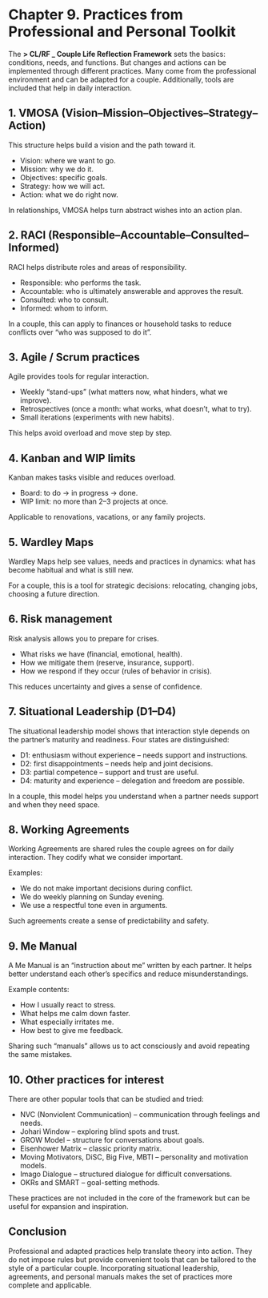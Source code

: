 # Chapter 9. Practices from Professional and Personal Toolkit

The **> CL/RF _ Couple Life Reflection Framework** sets the basics: conditions, needs, and functions. But changes and actions can be implemented through different practices. Many come from the professional environment and can be adapted for a couple. Additionally, tools are included that help in daily interaction.

## 1. VMOSA (Vision–Mission–Objectives–Strategy–Action)

This structure helps build a vision and the path toward it.

- Vision: where we want to go.
- Mission: why we do it.
- Objectives: specific goals.
- Strategy: how we will act.
- Action: what we do right now.

In relationships, VMOSA helps turn abstract wishes into an action plan.

## 2. RACI (Responsible–Accountable–Consulted–Informed)

RACI helps distribute roles and areas of responsibility.

- Responsible: who performs the task.
- Accountable: who is ultimately answerable and approves the result.
- Consulted: who to consult.
- Informed: whom to inform.

In a couple, this can apply to finances or household tasks to reduce conflicts over “who was supposed to do it”.

## 3. Agile / Scrum practices

Agile provides tools for regular interaction.

- Weekly “stand-ups” (what matters now, what hinders, what we improve).
- Retrospectives (once a month: what works, what doesn’t, what to try).
- Small iterations (experiments with new habits).

This helps avoid overload and move step by step.

## 4. Kanban and WIP limits

Kanban makes tasks visible and reduces overload.

- Board: to do → in progress → done.
- WIP limit: no more than 2–3 projects at once.

Applicable to renovations, vacations, or any family projects.

## 5. Wardley Maps

Wardley Maps help see values, needs and practices in dynamics: what has become habitual and what is still new.

For a couple, this is a tool for strategic decisions: relocating, changing jobs, choosing a future direction.

## 6. Risk management

Risk analysis allows you to prepare for crises.

- What risks we have (financial, emotional, health).
- How we mitigate them (reserve, insurance, support).
- How we respond if they occur (rules of behavior in crisis).

This reduces uncertainty and gives a sense of confidence.

## 7. Situational Leadership (D1–D4)

The situational leadership model shows that interaction style depends on the partner’s maturity and readiness. Four states are distinguished:

- D1: enthusiasm without experience – needs support and instructions.
- D2: first disappointments – needs help and joint decisions.
- D3: partial competence – support and trust are useful.
- D4: maturity and experience – delegation and freedom are possible.

In a couple, this model helps you understand when a partner needs support and when they need space.

## 8. Working Agreements

Working Agreements are shared rules the couple agrees on for daily interaction. They codify what we consider important.

Examples:

- We do not make important decisions during conflict.
- We do weekly planning on Sunday evening.
- We use a respectful tone even in arguments.

Such agreements create a sense of predictability and safety.

## 9. Me Manual

A Me Manual is an “instruction about me” written by each partner. It helps better understand each other’s specifics and reduce misunderstandings.

Example contents:

- How I usually react to stress.
- What helps me calm down faster.
- What especially irritates me.
- How best to give me feedback.

Sharing such “manuals” allows us to act consciously and avoid repeating the same mistakes.

## 10. Other practices for interest

There are other popular tools that can be studied and tried:

- NVC (Nonviolent Communication) – communication through feelings and needs.
- Johari Window – exploring blind spots and trust.
- GROW Model – structure for conversations about goals.
- Eisenhower Matrix – classic priority matrix.
- Moving Motivators, DiSC, Big Five, MBTI – personality and motivation models.
- Imago Dialogue – structured dialogue for difficult conversations.
- OKRs and SMART – goal-setting methods.

These practices are not included in the core of the framework but can be useful for expansion and inspiration.

## Conclusion

Professional and adapted practices help translate theory into action. They do not impose rules but provide convenient tools that can be tailored to the style of a particular couple. Incorporating situational leadership, agreements, and personal manuals makes the set of practices more complete and applicable.

<div style="page-break-after: always;"></div>